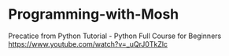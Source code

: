 # Programming-with-Mosh
Precatice from Python Tutorial - Python Full Course for Beginners
https://www.youtube.com/watch?v=_uQrJ0TkZlc
